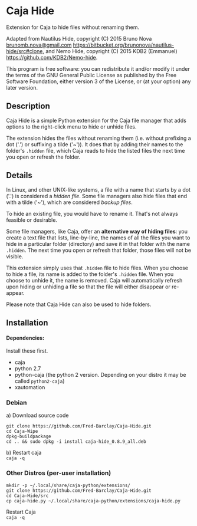 Caja Hide
=============

Extension for Caja to hide files without renaming them.

Adapted from Nautilus Hide, copyright (C) 2015 Bruno Nova <brunomb.nova@gmail.com> <https://bitbucket.org/brunonova/nautilus-hide/src#clone>, and Nemo Hide, copyright (C) 2015 KDB2 (Emmanuel) <https://github.com/KDB2/Nemo-hide>.

This program is free software: you can redistribute it and/or modify
it under the terms of the GNU General Public License as published by
the Free Software Foundation, either version 3 of the License, or (at your option) any later version.



Description
-----------

Caja Hide is a simple Python extension for the Caja file manager that
adds options to the right-click menu to hide or unhide files.

The extension hides the files without renaming them (i.e. without prefixing a
dot ('.') or suffixing a tilde ('~')).
It does that by adding their names to the folder's `.hidden` file, which
Caja reads to hide the listed files the next time you open or refresh the
folder.


Details
-------

In Linux, and other UNIX-like systems, a file with a name that starts by a
dot ('.') is considered a *hidden file*.
Some file managers also hide files that end with a tilde ('~'), which are
considered *backup files*.

To hide an existing file, you would have to rename it. That's not always
feasible or desirable.

Some file managers, like Caja, offer an **alternative way of hiding files**:
you create a text file that lists, line-by-line, the names of all the files you
want to hide in a particular folder (directory) and save it in that folder with the name `.hidden`. The next time
you open or refresh that folder, those files will not be visible.

This extension simply uses that `.hidden` file to hide files. When you choose to
hide a file, its name is added to the folder's `.hidden` file. When you choose
to unhide it, the name is removed.
Caja will automatically refresh upon hiding or unhiding a file so that the file will either disappear or re-appear.

Please note that Caja Hide can also be used to hide folders.


Installation
------------
#### Dependencies:
Install these first.
 - caja
 - python 2.7
 - python-caja (the python 2 version. Depending on your distro it may be called `python2-caja`)
 - xautomation

### Debian
a) Download source code  
```
git clone https://github.com/Fred-Barclay/Caja-Hide.git
cd Caja-Wipe
dpkg-buildpackage
cd .. && sudo dpkg -i install caja-hide_0.8.9_all.deb
```
b) Restart caja  
`caja -q`


### Other Distros (per-user installation)
```
mkdir -p ~/.local/share/caja-python/extensions/
git clone https://github.com/Fred-Barclay/Caja-Hide.git
cd Caja-Hide/src
cp caja-hide.py ~/.local/share/caja-python/extensions/caja-hide.py
```
Restart Caja  
`caja -q`
